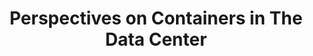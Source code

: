 ---
# Accomplishments widget.
widget: "howto"  # Widget name:  common, howto perspective, reading, cd-with-jenkins-and-docker  etc
headless: true  # This file represents a page section.
active: true  # Activate this widget? true/false
weight: 1 # Order that this section will appear.
title: "Perspectives on Containers in The Data Center"
subtitle: ""

# Date format
date_format: "Jan 2006"

# Accomplishments.
#   Add/remove as many `[[item]]` blocks below as you like.
#   `title`, `organization` and `date_start` are the required parameters.
#   Leave other parameters empty if not required.
#   Begin/end multi-line descriptions with 3 quotes `"""`.
item:
smallItem: 
 - title: "How Containers Are Changing the Dynamics for Data Centers"
   summary: "datacenterdynamics.com"
   linkText: ""
   linkUrl: "http://www.datacenterdynamics.com/content-tracks/colo-cloud/how-containers-are-changing-the-dynamics-for-data-centers/98445.fullarticle"
   openNewWindow: 
   image: "https://res.cloudinary.com/agile-seo/image/fetch/w_62,dpr_1.0,d_blank_am8gzx.png/https%3A%2F%2Flogo.clearbit.com%2Fdatacenterdynamics.com%3Fsize%3D250" 
 - title: "Containers and Their Role in the Software Defined Data Center"
   summary: "zdnet.com"
   linkText: ""
   linkUrl: "http://www.zdnet.com/article/containers-and-their-role-in-the-software-defined-data-center/"
   openNewWindow: 
   image: "https://res.cloudinary.com/agile-seo/image/fetch/w_62,dpr_1.0,d_blank_am8gzx.png/https%3A%2F%2Flogo.clearbit.com%2Fzdnet.com%3Fsize%3D250" 
 - title: "Containers Demand New Data Center Designs: 5 Steps to Survive"
   summary: "cloudtp.com"
   linkText: ""
   linkUrl: "https://www.cloudtp.com/doppler/containers-demand-new-data-center-designs-5-steps-survive/"
   openNewWindow: 
   image: "https://res.cloudinary.com/agile-seo/image/fetch/w_62,dpr_1.0,d_blank_am8gzx.png/https%3A%2F%2Flogo.clearbit.com%2Fcloudtp.com%3Fsize%3D250"
 - title: "Role of Containers in the Enterprise Data Center"
   summary: "dataversity.net"
   linkText: ""
   linkUrl: "http://www.dataversity.net/role-containers-enterprise-data-center/"
   openNewWindow: 
   image: "https://res.cloudinary.com/agile-seo/image/fetch/w_62,dpr_1.0,d_blank_am8gzx.png/https%3A%2F%2Flogo.clearbit.com%2Fdataversity.net%3Fsize%3D250"
---